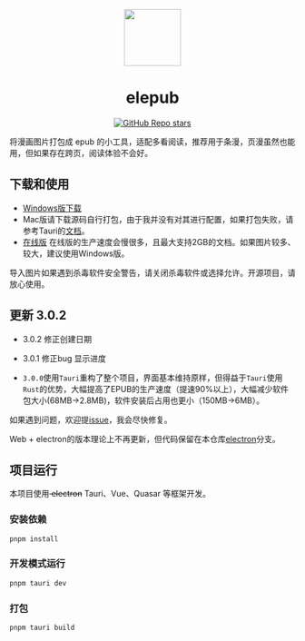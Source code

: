 <p align="center">
<img src="https://taiyuuki.github.io/elepub-web-build/icons/logo.png" style="width:100px;" />
</p>


<h1 align="center">elepub</h1>

<p align="center">
 <a href="https://github.com/taiyuuki/elepub"><img alt="GitHub Repo stars" src="https://img.shields.io/github/stars/taiyuuki/elepub?style=social"></a>
</p>

将漫画图片打包成 epub 的小工具，适配多看阅读，推荐用于条漫，页漫虽然也能用，但如果存在跨页，阅读体验不会好。

## 下载和使用

- [Windows版下载](./releases) 
- Mac版请下载源码自行打包，由于我并没有对其进行配置，如果打包失败，请参考Tauri的[文档](https://tauri.app/v1/guides/building/macos)。
- [在线版](https://taiyuuki.github.io/elepub-web-build/) 
  在线版的生产速度会慢很多，且最大支持2GB的文档。如果图片较多、较大，建议使用Windows版。

导入图片如果遇到杀毒软件安全警告，请关闭杀毒软件或选择允许。开源项目，请放心使用。

## 更新 3.0.2

* 3.0.2 修正创建日期

* 3.0.1 修正bug 显示进度

* `3.0.0`使用`Tauri`重构了整个项目，界面基本维持原样，但得益于`Tauri`使用`Rust`的优势，大幅提高了EPUB的生产速度（提速90%以上），大幅减少软件包大小(68MB→2.8MB)，软件安装后占用也更小（150MB→6MB）。

如果遇到问题，欢迎提[issue](./issues)，我会尽快修复。

Web + electron的版本理论上不再更新，但代码保留在本仓库[electron](./tree/electron)分支。

## 项目运行

本项目使用<del> electron</del> Tauri、Vue、Quasar 等框架开发。

### 安装依赖

```bash
pnpm install
```

### 开发模式运行

```bash
pnpm tauri dev
```

### 打包

```bash
pnpm tauri build
```
